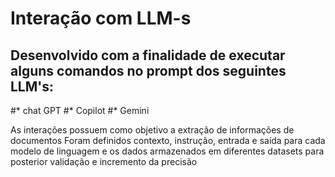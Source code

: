 # Interação com LLM-s
## Desenvolvido com a finalidade de executar alguns comandos no prompt dos seguintes LLM's:
   #* chat GPT
    #* Copilot
    #* Gemini

As interações possuem como objetivo a extração de informações de documentos
Foram definidos contexto, instrução, entrada e saída para cada modelo de linguagem e os dados armazenados em diferentes datasets para posterior validação e incremento da precisão
